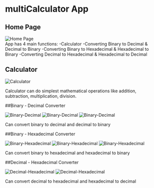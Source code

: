 # multiCalculator App
## Home Page
![Home Page](sssss/main.png)  
App has 4 main functions:
  -Calculator
  -Converting Binary to Decimal & Decimal to Binary
  -Converting Binary to Hexadecimal & Hexadecimal to Binary
  -Converting Decimal to Hexadecimal & Hexadecimal to Decimal

## Calculator 
![Calculator](sssss/calculator.png)

Calculator can do simplest mathematical operations like addition, subtraction, multiplication, division.

##Binary - Decimal Converter

![Binary-Decimal](sssss/empty.png) ![Binary-Decimal](sssss/bd.png) ![Binary-Decimal](sssss/db.png) 

Can convert binary to decimal and decimal to binary

##Binary - Hexadecimal Converter 

![Binary-Hexadecimal](sssss/bh.png) ![Binary-Hexadecimal](sssss/hn.png) ![Binary-Hexadecimal](sssss/error.png)

Can convert binary to hexadecimal and hexadecimal to binary

##Decimal - Hexadecimal Converter 

![Decimal-Hexadecimal](sssss/db.png) ![Decimal-Hexadecimal](sssss/hd.png)

Can convert decimal to hexadecimal and hexadecimal to decimal
